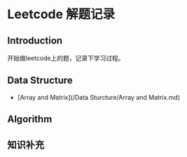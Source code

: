# Leetcode 解题记录
## Introduction
开始做leetcode上的题，记录下学习过程。
## Data Structure
- [Array and Matrix](/Data Sturcture/Array and Matrix.md)
## Algorithm
## 知识补充
